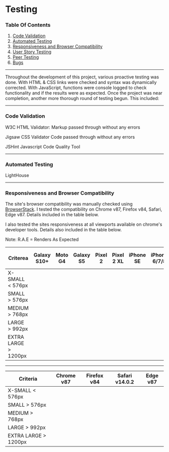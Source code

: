 # Testing

### Table Of Contents
1. [Code Validation](#code-validation)
2. [Automated Testing](#automated-testing)
3. [Responsiveness and Browser Compatibility](#responsiveness-and-browser-compatibility)
4. [User Story Testing](#user-story-testing)
5. [Peer Testing](#peer-testing)
6. [Bugs](#Bugs)

-----

Throughout the development of this project, various proactive testing was done. With HTML & CSS links were checked and syntax was dynamically corrected. With JavaScript, functions were console logged to check functionality and if the results were as expected. Once the project was near completion, another more thorough round of testing begun. This included:

-----

### Code Validation

W3C HTML Validator:
Markup passed through without any errors

Jigsaw CSS Validator
Code passed through without any errors

JSHint Javascript Code Quality Tool

-----

### Automated Testing

LightHouse

-----

### Responsiveness and Browser Compatibility

The site's browser compatibility was manually checked using [BrowserStack](https://www.browserstack.com/live). I tested the compatibility on Chrome v87, Firefox v84, Safari, Edge v87. Details included in the table below.

I also tested the sites responsiveness at all viewports available on chrome's developer tools. Details also included in the table below.

Note: R.A.E = Renders As Expected

|Criterea             |Galaxy S10+|Moto G4   |Galaxy S5 |Pixel 2   |Pixel 2 XL|iPhone SE |iPhone 6/7/8|iPhone 6/7/8 Plus|iPhone X  |iPad      |iPad Pro  |Surface Duo|Galaxy Fold|Laptop (+1024px)|Laptop (+1440px)|
|---------------------|-----------|----------|----------|----------|----------|----------|------------|-----------------|----------|----------|----------|-----------|-----------|----------------|----------------|
|X-SMALL < 576px
|SMALL > 576px
|MEDIUM > 768px
|LARGE > 992px
|EXTRA LARGE > 1200px

-----

|Criteria              |Chrome v87   |Firefox v84  |Safari v14.0.2|Edge v87     |
|----------------------|-------------|-------------|--------------|-------------|
|X-SMALL < 576px       |
|SMALL > 576px         |
|MEDIUM > 768px        |
|LARGE > 992px         |
|EXTRA LARGE > 1200px  |
